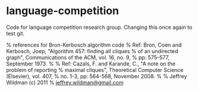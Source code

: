# language-competition
Code for language competition research group. Changing this once again to test git.


% references for Bron-Kerbosch algorithm code
%   Ref: Bron, Coen and Kerbosch, Joep, "Algorithm 457: finding all cliques
%   of an undirected graph", Communications of the ACM, vol. 16, no. 9, 
%   pp: 575–577, September 1973.
%
%   Ref: Cazals, F. and Karande, C., "A note on the problem of reporting 
%   maximal cliques", Theoretical Computer Science (Elsevier), vol. 407,
%   no. 1-3, pp: 564-568, November 2008.
%
%   Jeffrey Wildman (c) 2011
%   jeffrey.wildman@gmail.com
